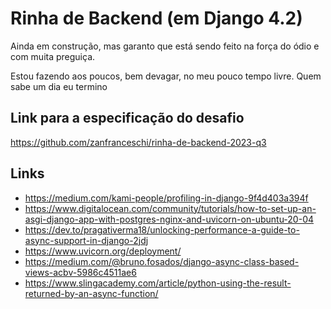 # Rinha de Backend (em Django 4.2)

Ainda em construção, mas garanto que está sendo feito na força do ódio e com muita preguiça.

Estou fazendo aos poucos, bem devagar, no meu pouco tempo livre. Quem sabe um dia eu termino

## Link para a especificação do desafio

<https://github.com/zanfranceschi/rinha-de-backend-2023-q3>

## Links

- <https://medium.com/kami-people/profiling-in-django-9f4d403a394f>
- <https://www.digitalocean.com/community/tutorials/how-to-set-up-an-asgi-django-app-with-postgres-nginx-and-uvicorn-on-ubuntu-20-04>
- <https://dev.to/pragativerma18/unlocking-performance-a-guide-to-async-support-in-django-2jdj>
- <https://www.uvicorn.org/deployment/>
- <https://medium.com/@bruno.fosados/django-async-class-based-views-acbv-5986c4511ae6>
- <https://www.slingacademy.com/article/python-using-the-result-returned-by-an-async-function/>

